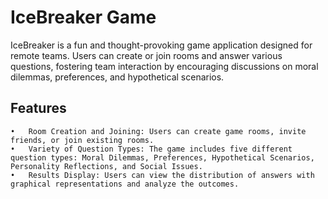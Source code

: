 # IceBreaker Game

IceBreaker is a fun and thought-provoking game application designed for remote teams. 
Users can create or join rooms and answer various questions, fostering team interaction by encouraging discussions on moral dilemmas, preferences, and hypothetical scenarios.

## Features

	•	Room Creation and Joining: Users can create game rooms, invite friends, or join existing rooms.
	•	Variety of Question Types: The game includes five different question types: Moral Dilemmas, Preferences, Hypothetical Scenarios, Personality Reflections, and Social Issues.
	•	Results Display: Users can view the distribution of answers with graphical representations and analyze the outcomes.
